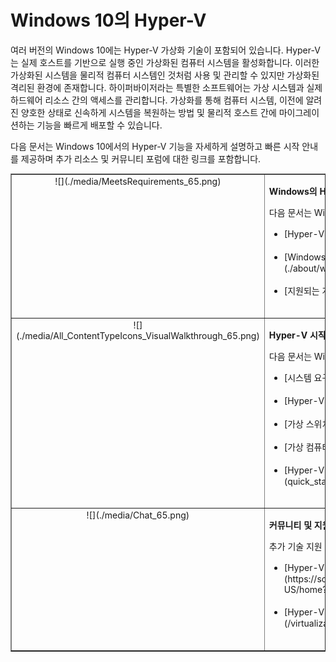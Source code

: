 # Windows 10의 Hyper-V

여러 버전의 Windows 10에는 Hyper-V 가상화 기술이 포함되어 있습니다. Hyper-V는 실제 호스트를 기반으로 실행 중인 가상화된 컴퓨터 시스템을 활성화합니다. 이러한 가상화된 시스템을 물리적 컴퓨터 시스템인 것처럼 사용 및 관리할 수 있지만 가상화된 격리된 환경에 존재합니다. 하이퍼바이저라는 특별한 소프트웨어는 가상 시스템과 실제 하드웨어 리소스 간의 액세스를 관리합니다. 가상화를 통해 컴퓨터 시스템, 이전에 알려진 양호한 상태로 신속하게 시스템을 복원하는 방법 및 물리적 호스트 간에 마이그레이션하는 기능을 빠르게 배포할 수 있습니다.

다음 문서는 Windows 10에서의 Hyper-V 기능을 자세하게 설명하고 빠른 시작 안내를 제공하며 추가 리소스 및 커뮤니티 포럼에 대한 링크를 포함합니다.

<table border="1" style="background-color:FFFFCC;border-collapse:collapse;border:1px solid FFCC00;color:000000;width:100%" cellpadding="15" cellspacing="3">
    <tr valign="top">
        <td><center>![](./media/MeetsRequirements_65.png)</center></td>
        <td valign="top">
            <p><strong>Windows의 Hyper-V 정보</strong></p>
            <p>다음 문서는 Windows의 Hyper-V에 대한 소개 및 정보를 제공합니다.</p>
            <ul>
                <li class="unordered">[Hyper-V 소개](./about/hyperv_on_windows.md)<br /><br /></li>
                <li class="unordered">[Windows Server 10용 Hyper-V의 새로운 기능](./about/whats_new.md)<br /><br /></li>
                <li class="unordered">[지원되는 게스트 운영 체제](about\supported_guest_os.md)<br /><br /></li>
            </ul>   
        </td>
    </tr>
    <tr valign="top">
        <td><center>![](./media/All_ContentTypeIcons_VisualWalkthrough_65.png)</center></td>
        <td valign="top">
            <p><strong>Hyper-V 시작</strong></p>
            <p>다음 문서는 Windows 10의 Hyper-V에 대한 신속한 소개를 제공합니다.</p>
            <ul>
                <li class="unordered">[시스템 요구 사항 확인](quick_start\walkthrough_compatibility.md)<br /><br /></li>
                <li class="unordered">[Hyper-V 설치](quick_start\walkthrough_install.md)<br /><br /></li>
                <li class="unordered">[가상 스위치 만들기](quick_start\walkthrough_virtual_switch.md)<br /><br /></li>
                <li class="unordered">[가상 컴퓨터 만들기](quick_start\walkthrough_create_vm.md)<br /><br /></li>
                <li class="unordered">[Hyper-V 및 PowerShell](quick_start\walkthrough_powershell.md)<br /><br /></li>
            </ul>
        </td>
    </tr>
    <tr valign="top">
        <td><center>![](./media/Chat_65.png)</center></td>
        <td valign="top">
            <p><strong>커뮤니티 및 지원에 연결</strong></p>
            <p>추가 기술 지원 및 커뮤니티 리소스입니다.</p>
            <ul>
                <li class="unordered">[Hyper-V 포럼](https://social.technet.microsoft.com/Forums/windowsserver/en-US/home?forum=winserverhyperv)<br /><br /></li>
                <li class="unordered">[Hyper-V 및 Windows 컨테이너에 대한 커뮤니티 리소스](/virtualization/community/community_overview)<br /><br /></li>
            </ul>   
        </td>
    </tr>
</table>






<!--HONumber=Mar16_HO3-->



